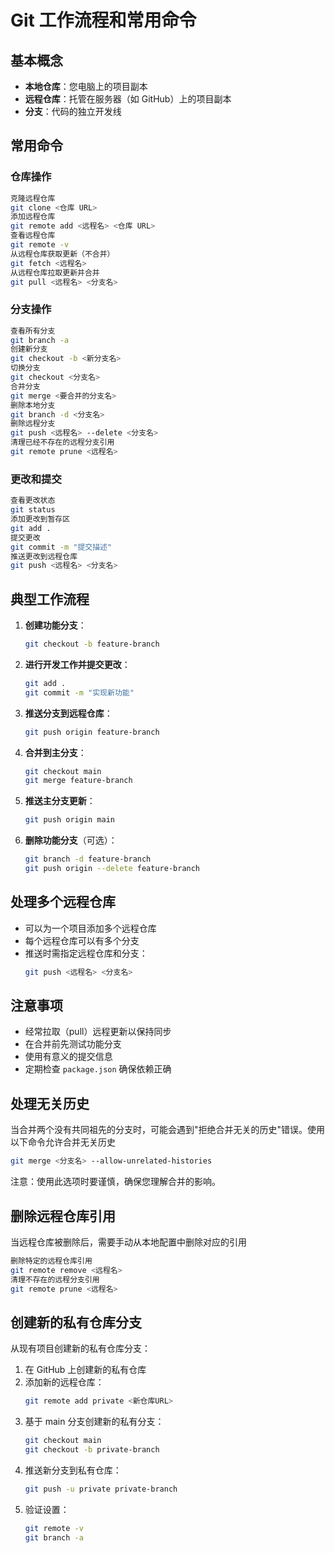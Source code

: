 # Git 工作流程和常用命令

## 基本概念

- **本地仓库**：您电脑上的项目副本
- **远程仓库**：托管在服务器（如 GitHub）上的项目副本
- **分支**：代码的独立开发线

## 常用命令

### 仓库操作

```bash
克隆远程仓库
git clone <仓库 URL>
添加远程仓库
git remote add <远程名> <仓库 URL>
查看远程仓库
git remote -v
从远程仓库获取更新（不合并）
git fetch <远程名>
从远程仓库拉取更新并合并
git pull <远程名> <分支名>
```

### 分支操作

```bash
查看所有分支
git branch -a
创建新分支
git checkout -b <新分支名>
切换分支
git checkout <分支名>
合并分支
git merge <要合并的分支名>
删除本地分支
git branch -d <分支名>
删除远程分支
git push <远程名> --delete <分支名>
清理已经不存在的远程分支引用
git remote prune <远程名>
```

### 更改和提交

```bash
查看更改状态
git status
添加更改到暂存区
git add .
提交更改
git commit -m "提交描述"
推送更改到远程仓库
git push <远程名> <分支名>
```

## 典型工作流程

1. **创建功能分支**：

   ```bash
   git checkout -b feature-branch
   ```

2. **进行开发工作并提交更改**：

   ```bash
   git add .
   git commit -m "实现新功能"
   ```

3. **推送分支到远程仓库**：

   ```bash
   git push origin feature-branch
   ```

4. **合并到主分支**：

   ```bash
   git checkout main
   git merge feature-branch
   ```

5. **推送主分支更新**：

   ```bash
   git push origin main
   ```

6. **删除功能分支**（可选）：
   ```bash
   git branch -d feature-branch
   git push origin --delete feature-branch
   ```

## 处理多个远程仓库

- 可以为一个项目添加多个远程仓库
- 每个远程仓库可以有多个分支
- 推送时需指定远程仓库和分支：
  ```bash
  git push <远程名> <分支名>
  ```

## 注意事项

- 经常拉取（pull）远程更新以保持同步
- 在合并前先测试功能分支
- 使用有意义的提交信息
- 定期检查 `package.json` 确保依赖正确

## 处理无关历史

当合并两个没有共同祖先的分支时，可能会遇到"拒绝合并无关的历史"错误。使用以下命令允许合并无关历史

```bash
git merge <分支名> --allow-unrelated-histories
```

注意：使用此选项时要谨慎，确保您理解合并的影响。

## 删除远程仓库引用

当远程仓库被删除后，需要手动从本地配置中删除对应的引用

```bash
删除特定的远程仓库引用
git remote remove <远程名>
清理不存在的远程分支引用
git remote prune <远程名>
```

## 创建新的私有仓库分支

从现有项目创建新的私有仓库分支：

1. 在 GitHub 上创建新的私有仓库
2. 添加新的远程仓库：
   ```bash
   git remote add private <新仓库URL>
   ```
3. 基于 main 分支创建新的私有分支：
   ```bash
   git checkout main
   git checkout -b private-branch
   ```
4. 推送新分支到私有仓库：
   ```bash
   git push -u private private-branch
   ```
5. 验证设置：
   ```bash
   git remote -v
   git branch -a
   ```
